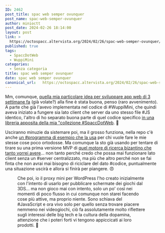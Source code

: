 ```yaml
---
ID: 2462
post_title: spac web semper ovunquer
post_name: spac-web-semper-ovunquer
author: minioctt
post_date: 2024-02-26 18:14:00
layout: post
link: >
  https://octospacc.altervista.org/2024/02/26/spac-web-semper-ovunquer/
published: true
tags:
  - SpaccDotWeb
  - WuppiMini
categories:
  - Senza categoria
title: spac web semper ovunquer
date: spac web semper ovunquer
canonical_url:   https://octospacc.altervista.org/2024/02/26/spac-web-semper-ovunquer/
---
```

<!-- wp:paragraph -->
<p>Mm, comunque, <a href="https://octospacc.altervista.org/2024/02/07/frontendare-lato-client-come-fossimo-nel-backend/">quella mia particolare idea per sviluppare app web di 3 settimane fa</a> (già volate?) alla fine è stata buona, penso (raro avvenimento). A parte che già l'avevo implementata nel codice di #WuppiMini, che quindi aveva iniziato a fungere sia lato client che server da uno stesso file #JS identico, l'altro dì ho separato buona parte di quel codice specifico <a href="https://gitlab.com/SpaccInc/SpaccDotWeb/-/blob/main/SpaccDotWeb.Server.js">in una libreria apposita della mia "collezione #SpaccDotWeb</a>. 🫣</p>
<!-- /wp:paragraph -->

<!-- wp:paragraph -->
<p>Usciranno minuzie da sistemare poi, ma il grosso funziona, nella repo c'è anche <a href="https://gitlab.com/SpaccInc/SpaccDotWeb/-/blob/main/Example.Server.js">un #programma di esempio che la usa</a> per chi vuole fare le mie stesse cose poco ortodosse. Ma comunque la sto già usando per tentare di tirare su una prima versione MVP di <a href="https://octospacc.altervista.org/2024/02/24/cosa-se-le-valutazioni-sui-motori-di-ricerca/">quel motore di ricerca bizantino che tanto vorrei avere</a>... non tanto perché credo che possa mai funzionare lato client senza un #server centralizzato, ma più che altro perché non se fai finta che non avrai mai bisogno di riciclare del dato #codice, puntualmente una situazione uscirà e allora si finirà per piangere. 😠</p>
<!-- /wp:paragraph -->

<!-- wp:paragraph -->
<p></p>
<!-- /wp:paragraph -->

<!-- wp:image {"id":2461,"sizeSlug":"large"} -->
<figure class="wp-block-image size-large"><img src="{{site.cdnurl}}/assets/uploads/2024/02/screenshot_20240226-165658_system_ui_1249140357565860738-677x1440.png" alt="" class="wp-image-2461"/><figcaption class="wp-element-caption">Che poi, io il proxy mini per WordPress l'ho creato inizialmente con l'intento di usarlo per pubblicare schermate dei giochi dal 3DS... ma non gioco mai con intento, solo un po' così nei momenti di poco flusso in cui comunque non starei facendo cose più attive, ma proprio niente. Sono schiava del #JavaScript e ora vivo solo per quello senza trovare piacere nemmeno nei videogiochi, ciò fa assolutamente molto riflettere sugli interessi delle big tech e la cultura della dopamina, attenzione che i poteri forti vi tengono appiccicati ai loro prodotti. 🥹</figcaption></figure>
<!-- /wp:image -->